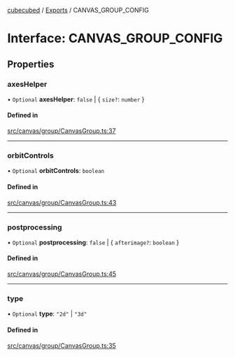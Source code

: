 [cubecubed](/reference/README.md) / [Exports](/reference/modules.md) / CANVAS\_GROUP\_CONFIG

# Interface: CANVAS\_GROUP\_CONFIG

## Properties

### axesHelper

• `Optional` **axesHelper**: ``false`` \| { `size?`: `number`  }

#### Defined in

[src/canvas/group/CanvasGroup.ts:37](https://github.com/imaphatduc/cubecubed/blob/f64863c/src/canvas/group/CanvasGroup.ts#L37)

___

### orbitControls

• `Optional` **orbitControls**: `boolean`

#### Defined in

[src/canvas/group/CanvasGroup.ts:43](https://github.com/imaphatduc/cubecubed/blob/f64863c/src/canvas/group/CanvasGroup.ts#L43)

___

### postprocessing

• `Optional` **postprocessing**: ``false`` \| { `afterimage?`: `boolean`  }

#### Defined in

[src/canvas/group/CanvasGroup.ts:45](https://github.com/imaphatduc/cubecubed/blob/f64863c/src/canvas/group/CanvasGroup.ts#L45)

___

### type

• `Optional` **type**: ``"2d"`` \| ``"3d"``

#### Defined in

[src/canvas/group/CanvasGroup.ts:35](https://github.com/imaphatduc/cubecubed/blob/f64863c/src/canvas/group/CanvasGroup.ts#L35)
